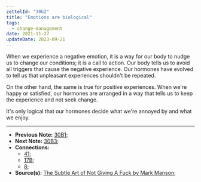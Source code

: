 ```yaml
---
zettelId: "30b2"
title: "Emotions are biological"
tags:
  - change-management
date: 2021-11-27
updateDate: 2023-09-21
---
```


When we experience a negative emotion, it is a way for our body to nudge us to change our conditions; it is a call to action. Our body tells us to avoid all triggers that cause the negative experience. Our hormones have evolved to tell us that unpleasant experiences shouldn't be repeated.

On the other hand, the same is true for positive experiences. When we're happy or satisfied, our hormones are arranged in a way that tells us to keep the experience and not seek change.

It's only logical that our hormones decide what we're annoyed by and what we enjoy.

---

- **Previous Note:** [30B1](/notes/30b1);
- **Next Note:** [30B3](/notes/30b3/);
- **Connections:**
  - [41](/notes/41/);
  - [17B](/notes/17b/);
  - [8](/notes/8/);
- **Source(s):** [The Subtle Art of Not Giving A Fuck by Mark Manson](/the-subtle-art-of-not-giving-a-fuck-by-mark-manson-book-summary-review-and-notes/);
